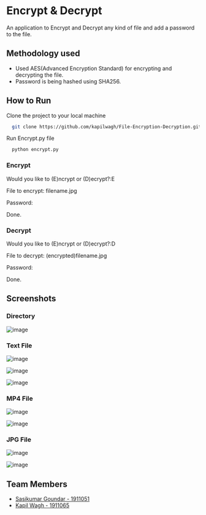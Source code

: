 
# Encrypt & Decrypt

An application to Encrypt and Decrypt any kind of file and add a password to the file.





## Methodology used

- Used AES(Advanced Encryption Standard) for encrypting and decrypting the file.
- Password is being hashed using SHA256.


## How to Run

Clone the project to your local machine

```bash
  git clone https://github.com/kapilwagh/File-Encryption-Decryption.git
```
Run Encrypt.py file

```bash
  python encrypt.py
```
### Encrypt
Would you like to (E)ncrypt or (D)ecrypt?:E

File to encrypt: filename.jpg

Password: <Enter Password>

Done.

### Decrypt

Would you like to (E)ncrypt or (D)ecrypt?:D

File to decrypt: (encrypted)filename.jpg

Password: <Enter Password>

Done.


## Screenshots

### Directory
![image](https://user-images.githubusercontent.com/56561152/154518386-31ac808d-0fd8-4cb2-8888-38b25a2b7520.png)

### Text File

![image](https://user-images.githubusercontent.com/56561152/154518688-890a8ad2-3f6a-4485-9086-16855ee43eee.png)

![image](https://user-images.githubusercontent.com/56561152/154518846-8ae80d37-647b-484c-a813-12b7b3f1bdc4.png)

![image](https://user-images.githubusercontent.com/56561152/154518981-9d682a41-5294-4243-8cb1-c745447baf67.png)

### MP4 File

![image](https://user-images.githubusercontent.com/56561152/154519297-d8e87fbb-8a9e-4d41-b66c-31fff5e258de.png)

![image](https://user-images.githubusercontent.com/56561152/154519210-ad0d6cc9-fab6-411d-8dc1-9606f28ef0d3.png)

### JPG File

![image](https://user-images.githubusercontent.com/56561152/154519569-48b83c2a-f7a6-4e89-bf22-4417ed5b9d97.png)

![image](https://user-images.githubusercontent.com/56561152/154519681-5ded02e2-45df-4e97-b0ee-ced3576a9a70.png)

## Team Members

- [Sasikumar Goundar - 1911051](https://github.com/sasikgoundar)
- [Kapil Wagh - 1911065](https://github.com/kapilwagh)


